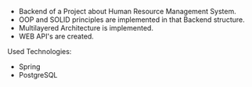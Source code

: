 - Backend of a Project about Human Resource Management System.
- OOP and SOLID principles are implemented in that Backend structure.
- Multilayered Architecture is implemented.
- WEB API's are created.



Used Technologies:
- Spring
- PostgreSQL

